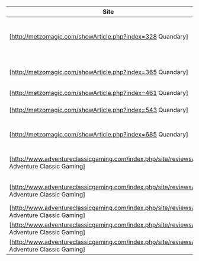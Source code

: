 Site|Year|Game
-|-|-
[http://metzomagic.com/showArticle.php?index=328 Quandary]|2000|China: Intrigue in the Forbidden City
[http://metzomagic.com/showArticle.php?index=365 Quandary]|2000|Wild Wild West: The Steel Assassin
[http://metzomagic.com/showArticle.php?index=461 Quandary]|2002|Jerusalem
[http://metzomagic.com/showArticle.php?index=543 Quandary]|2003|Alida: The Enigmatic Giant
[http://metzomagic.com/showArticle.php?index=685 Quandary]|2005|Connections: It's a Mind Game
[http://www.adventureclassicgaming.com/index.php/site/reviews/539/ Adventure Classic Gaming]|2010|Enter The Story: The Divine Comedy
[http://www.adventureclassicgaming.com/index.php/site/reviews/530/ Adventure Classic Gaming]|2011|Ankh 3: Battle of the Gods
[http://www.adventureclassicgaming.com/index.php/site/reviews/657/ Adventure Classic Gaming]|2012|City of Secrets
[http://www.adventureclassicgaming.com/index.php/site/reviews/825/ Adventure Classic Gaming]|2014|Helga Deep in Trouble
[http://www.adventureclassicgaming.com/index.php/site/reviews/854/ Adventure Classic Gaming]|2015|Secret Files: Sam Peters

